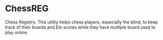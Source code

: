 # ChessREG
Chess Registry. This utility helps chess players, especially the blind, to keep track of their boards and Elo scores while they have multiple board used to play online.
